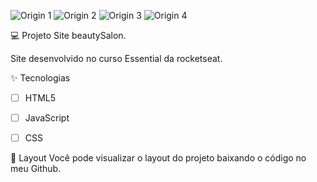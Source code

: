 ![Origin 1](https://user-images.githubusercontent.com/102162509/177231863-51aed3d5-f1f0-4038-8660-471ca2ee8d16.png)
![Origin 2](https://user-images.githubusercontent.com/102162509/177231878-6384fc18-b9d7-4aba-811b-2c2a167f2d81.png)
![Origin 3](https://user-images.githubusercontent.com/102162509/177231898-f8a70918-446b-4225-a748-63db4706ce4b.png)
![Origin 4](https://user-images.githubusercontent.com/102162509/177231936-366d0c6e-2774-4630-b2d7-5fc73396e5f1.png)



💻 Projeto
Site beautySalon.

Site desenvolvido no curso Essential da rocketseat.

✨ Tecnologias

-   [ ] HTML5
-   [ ] JavaScript
-   [ ] CSS

 
🔖 Layout
Você pode visualizar o layout do projeto baixando o código no meu Github.



